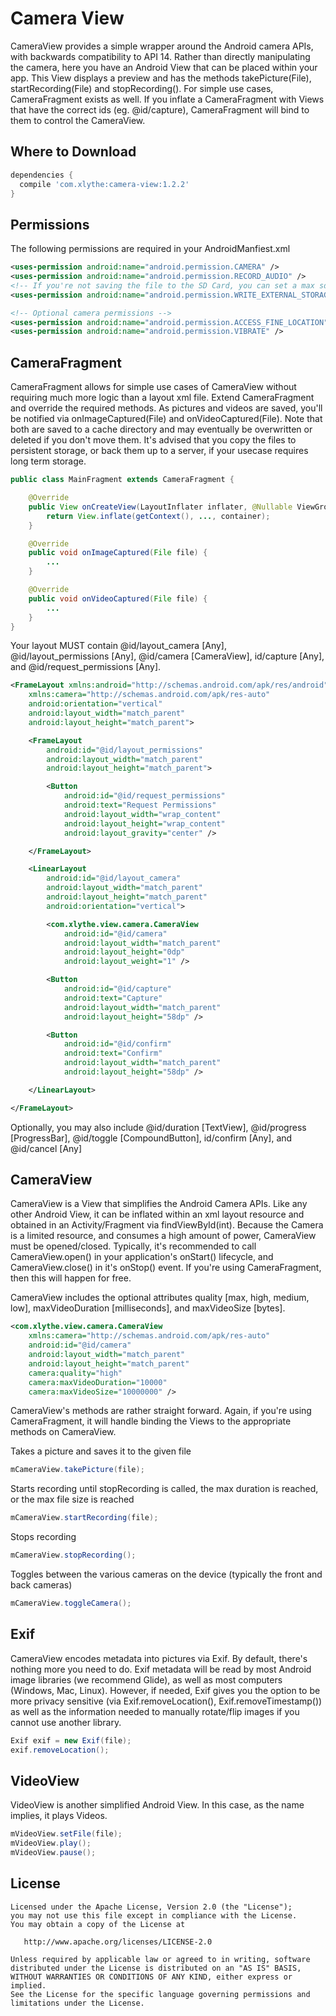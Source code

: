 Camera View
====================

CameraView provides a simple wrapper around the Android camera APIs, with backwards compatibility
to API 14. Rather than directly manipulating the camera, here you have an Android View that can be
placed within your app. This View displays a preview and has the methods takePicture(File),
startRecording(File) and stopRecording(). For simple use cases, CameraFragment exists as well.
If you inflate a CameraFragment with Views that have the correct ids (eg. @id/capture),
CameraFragment will bind to them to control the CameraView.


Where to Download
-----------------
```groovy
dependencies {
  compile 'com.xlythe:camera-view:1.2.2'
}
```

Permissions
-----------------
The following permissions are required in your AndroidManfiest.xml
```xml
<uses-permission android:name="android.permission.CAMERA" />
<uses-permission android:name="android.permission.RECORD_AUDIO" />
<!-- If you're not saving the file to the SD Card, you can set a max sdk version of 18 (Jellybean) -->
<uses-permission android:name="android.permission.WRITE_EXTERNAL_STORAGE" android:maxSdkVersion="18" />

<!-- Optional camera permissions -->
<uses-permission android:name="android.permission.ACCESS_FINE_LOCATION" />
<uses-permission android:name="android.permission.VIBRATE" />
```

CameraFragment
-----------------
CameraFragment allows for simple use cases of CameraView without requiring much more logic than a
layout xml file. Extend CameraFragment and override the required methods. As pictures and videos are
saved, you'll be notified via onImageCaptured(File) and onVideoCaptured(File). Note that both are
saved to a cache directory and may eventually be overwritten or deleted if you don't move them.
It's advised that you copy the files to persistent storage, or back them up to a server, if your
usecase requires long term storage.
```java
public class MainFragment extends CameraFragment {

    @Override
    public View onCreateView(LayoutInflater inflater, @Nullable ViewGroup container, @Nullable Bundle savedInstanceState) {
        return View.inflate(getContext(), ..., container);
    }

    @Override
    public void onImageCaptured(File file) {
        ...
    }

    @Override
    public void onVideoCaptured(File file) {
        ...
    }
}
```

Your layout MUST contain @id/layout_camera [Any], @id/layout_permissions [Any],
@id/camera [CameraView], id/capture [Any], and @id/request_permissions [Any].
```xml
<FrameLayout xmlns:android="http://schemas.android.com/apk/res/android"
    xmlns:camera="http://schemas.android.com/apk/res-auto"
    android:orientation="vertical"
    android:layout_width="match_parent"
    android:layout_height="match_parent">

    <FrameLayout
        android:id="@id/layout_permissions"
        android:layout_width="match_parent"
        android:layout_height="match_parent">

        <Button
            android:id="@id/request_permissions"
            android:text="Request Permissions"
            android:layout_width="wrap_content"
            android:layout_height="wrap_content"
            android:layout_gravity="center" />

    </FrameLayout>

    <LinearLayout
        android:id="@id/layout_camera"
        android:layout_width="match_parent"
        android:layout_height="match_parent"
        android:orientation="vertical">

        <com.xlythe.view.camera.CameraView
            android:id="@id/camera"
            android:layout_width="match_parent"
            android:layout_height="0dp"
            android:layout_weight="1" />

        <Button
            android:id="@id/capture"
            android:text="Capture"
            android:layout_width="match_parent"
            android:layout_height="58dp" />

        <Button
            android:id="@id/confirm"
            android:text="Confirm"
            android:layout_width="match_parent"
            android:layout_height="58dp" />

    </LinearLayout>

</FrameLayout>
```
Optionally, you may also include @id/duration [TextView], @id/progress [ProgressBar],
@id/toggle [CompoundButton], id/confirm [Any], and @id/cancel [Any]

CameraView
-----------------
CameraView is a View that simplifies the Android Camera APIs. Like any other Android View, it can
be inflated within an xml layout resource and obtained in an Activity/Fragment via
findViewById(int). Because the Camera is a limited resource, and consumes a high amount of power,
CameraView must be opened/closed. Typically, it's recommended to call CameraView.open() in your
application's onStart() lifecycle, and CameraView.close() in it's onStop() event. If you're using
CameraFragment, then this will happen for free.


CameraView includes the optional attributes quality [max, high, medium, low],
maxVideoDuration [milliseconds], and maxVideoSize [bytes].
```xml
<com.xlythe.view.camera.CameraView
    xmlns:camera="http://schemas.android.com/apk/res-auto"
    android:id="@id/camera"
    android:layout_width="match_parent"
    android:layout_height="match_parent"
    camera:quality="high"
    camera:maxVideoDuration="10000"
    camera:maxVideoSize="10000000" />
```

CameraView's methods are rather straight forward. Again, if you're using CameraFragment, it will
handle binding the Views to the appropriate methods on CameraView.

Takes a picture and saves it to the given file
```java
mCameraView.takePicture(file);
```
Starts recording until stopRecording is called, the max duration is reached, or the max file size is reached
```java
mCameraView.startRecording(file);
```
Stops recording
```java
mCameraView.stopRecording();
```
Toggles between the various cameras on the device (typically the front and back cameras)
```java
mCameraView.toggleCamera();
```

Exif
-----------------
CameraView encodes metadata into pictures via Exif. By default, there's nothing more you need to do.
Exif metadata will be read by most Android image libraries (we recommend Glide), as well as most
computers (Windows, Mac, Linux). However, if needed, Exif gives you the option to be more privacy
sensitive (via Exif.removeLocation(), Exif.removeTimestamp()) as well as the information needed to
manually rotate/flip images if you cannot use another library.
```java
Exif exif = new Exif(file);
exif.removeLocation();
```

VideoView
-----------------
VideoView is another simplified Android View. In this case, as the name implies, it plays Videos.
```java
mVideoView.setFile(file);
mVideoView.play();
mVideoView.pause();
```

License
-------

    Licensed under the Apache License, Version 2.0 (the "License");
    you may not use this file except in compliance with the License.
    You may obtain a copy of the License at

       http://www.apache.org/licenses/LICENSE-2.0

    Unless required by applicable law or agreed to in writing, software
    distributed under the License is distributed on an "AS IS" BASIS,
    WITHOUT WARRANTIES OR CONDITIONS OF ANY KIND, either express or implied.
    See the License for the specific language governing permissions and
    limitations under the License.
